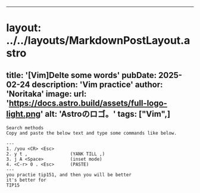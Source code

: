 
---
# layout: ../../layouts/MarkdownPostLayout.astro
title: '[Vim]Delte some words'
pubDate: 2025-02-24
description: 'Vim practice'
author: 'Noritaka'
image:
    url: 'https://docs.astro.build/assets/full-logo-light.png'
    alt: 'Astroのロゴ。'
tags: ["Vim",]
---


```
Search methods 
Copy and paste the below text and type some commands like below.

---
1. /you <CR> <Esc>
2. y t ,                (YANK TILL ,)
3. j A <Space>          (inset mode)
4. <C-r> 0 . <Esc>      (PASTE)
---
you practie tip151, and then you will be better
it's better for
TIP15 
```

